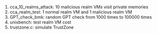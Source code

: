 1. cca_10_realms_attack: 10 malicious realm VMs visit private memories
2. cca_realm_test: 1 normal realm VM and 1 malicious realm VM
3. GPT_check_bmk: random GPT check from 1000 times to 100000 times
4. unixbench: test realm VM cost
5. trustzone.c: simulate TrustZone

